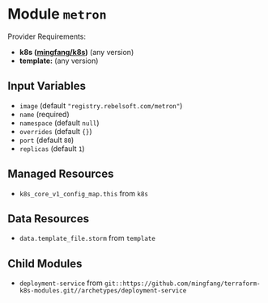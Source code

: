 
# Module `metron`

Provider Requirements:
* **k8s ([mingfang/k8s](https://registry.terraform.io/providers/mingfang/k8s/latest))** (any version)
* **template:** (any version)

## Input Variables
* `image` (default `"registry.rebelsoft.com/metron"`)
* `name` (required)
* `namespace` (default `null`)
* `overrides` (default `{}`)
* `port` (default `80`)
* `replicas` (default `1`)

## Managed Resources
* `k8s_core_v1_config_map.this` from `k8s`

## Data Resources
* `data.template_file.storm` from `template`

## Child Modules
* `deployment-service` from `git::https://github.com/mingfang/terraform-k8s-modules.git//archetypes/deployment-service`

